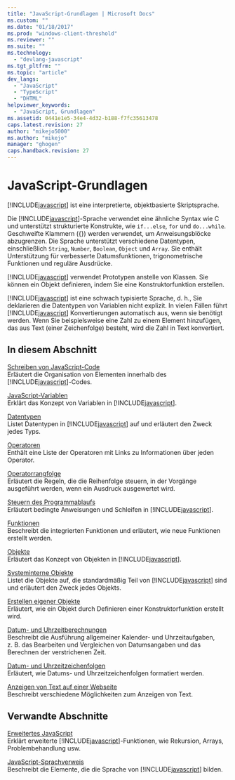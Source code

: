 ```yaml
---
title: "JavaScript-Grundlagen | Microsoft Docs"
ms.custom: ""
ms.date: "01/18/2017"
ms.prod: "windows-client-threshold"
ms.reviewer: ""
ms.suite: ""
ms.technology: 
  - "devlang-javascript"
ms.tgt_pltfrm: ""
ms.topic: "article"
dev_langs: 
  - "JavaScript"
  - "TypeScript"
  - "DHTML"
helpviewer_keywords: 
  - "JavaScript, Grundlagen"
ms.assetid: 0441e1e5-34e4-4d32-b188-f7fc35613478
caps.latest.revision: 27
author: "mikejo5000"
ms.author: "mikejo"
manager: "ghogen"
caps.handback.revision: 27
---
```

# JavaScript-Grundlagen
[!INCLUDE[javascript](../includes/javascript-md.md)] ist eine interpretierte, objektbasierte Skriptsprache.  
  
 Die [!INCLUDE[javascript](../includes/javascript-md.md)]\-Sprache verwendet eine ähnliche Syntax wie C und unterstützt strukturierte Konstrukte, wie `if...else`, `for` und `do...while`.  Geschweifte Klammern \({}\) werden verwendet, um Anweisungsblöcke abzugrenzen.  Die Sprache unterstützt verschiedene Datentypen, einschließlich `String`, `Number`, `Boolean`, `Object` und `Array`.  Sie enthält Unterstützung für verbesserte Datumsfunktionen, trigonometrische Funktionen und reguläre Ausdrücke.  
  
 [!INCLUDE[javascript](../includes/javascript-md.md)] verwendet Prototypen anstelle von Klassen.  Sie können ein Objekt definieren, indem Sie eine Konstruktorfunktion erstellen.  
  
 [!INCLUDE[javascript](../includes/javascript-md.md)] ist eine schwach typisierte Sprache, d. h., Sie deklarieren die Datentypen von Variablen nicht explizit.  In vielen Fällen führt [!INCLUDE[javascript](../includes/javascript-md.md)] Konvertierungen automatisch aus, wenn sie benötigt werden.  Wenn Sie beispielsweise eine Zahl zu einem Element hinzufügen, das aus Text \(einer Zeichenfolge\) besteht, wird die Zahl in Text konvertiert.  
  
## In diesem Abschnitt  
 [Schreiben von JavaScript\-Code](../javascript/writing-javascript-code.md)  
 Erläutert die Organisation von Elementen innerhalb des [!INCLUDE[javascript](../includes/javascript-md.md)]\-Codes.  
  
 [JavaScript\-Variablen](../javascript/variables-javascript.md)  
 Erklärt das Konzept von Variablen in [!INCLUDE[javascript](../includes/javascript-md.md)].  
  
 [Datentypen](../javascript/data-types-javascript.md)  
 Listet Datentypen in [!INCLUDE[javascript](../includes/javascript-md.md)] auf und erläutert den Zweck jedes Typs.  
  
 [Operatoren](../javascript/operators-javascript.md)  
 Enthält eine Liste der Operatoren mit Links zu Informationen über jeden Operator.  
  
 [Operatorrangfolge](../javascript/operator-subtractprecedence-javascript.md)  
 Erläutert die Regeln, die die Reihenfolge steuern, in der Vorgänge ausgeführt werden, wenn ein Ausdruck ausgewertet wird.  
  
 [Steuern des Programmablaufs](../javascript/controlling-program-flow-javascript.md)  
 Erläutert bedingte Anweisungen und Schleifen in [!INCLUDE[javascript](../includes/javascript-md.md)].  
  
 [Funktionen](../javascript/functions-javascript.md)  
 Beschreibt die integrierten Funktionen und erläutert, wie neue Funktionen erstellt werden.  
  
 [Objekte](../javascript/objects-and-arrays-javascript.md)  
 Erläutert das Konzept von Objekten in [!INCLUDE[javascript](../includes/javascript-md.md)].  
  
 [Systeminterne Objekte](../javascript/intrinsic-objects-javascript.md)  
 Listet die Objekte auf, die standardmäßig Teil von [!INCLUDE[javascript](../includes/javascript-md.md)] sind und erläutert den Zweck jedes Objekts.  
  
 [Erstellen eigener Objekte](../javascript/creating-objects-javascript.md)  
 Erläutert, wie ein Objekt durch Definieren einer Konstruktorfunktion erstellt wird.  
  
 [Datum\- und Uhrzeitberechnungen](../javascript/calculating-dates-and-times-javascript.md)  
 Beschreibt die Ausführung allgemeiner Kalender\- und Uhrzeitaufgaben, z. B. das Bearbeiten und Vergleichen von Datumsangaben und das Berechnen der verstrichenen Zeit.  
  
 [Datum\- und Uhrzeitzeichenfolgen](../javascript/date-and-time-strings-javascript.md)  
 Erläutert, wie Datums\- und Uhrzeitzeichenfolgen formatiert werden.  
  
 [Anzeigen von Text auf einer Webseite](../javascript/displaying-text-in-a-webpage-javascript.md)  
 Beschreibt verschiedene Möglichkeiten zum Anzeigen von Text.  
  
## Verwandte Abschnitte  
 [Erweitertes JavaScript](../javascript/advanced/advanced-javascript.md)  
 Erklärt erweiterte [!INCLUDE[javascript](../includes/javascript-md.md)]\-Funktionen, wie Rekursion, Arrays, Problembehandlung usw.  
  
 [JavaScript\-Sprachverweis](../javascript/reference/javascript-reference.md)  
 Beschreibt die Elemente, die die Sprache von [!INCLUDE[javascript](../includes/javascript-md.md)] bilden.